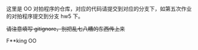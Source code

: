这里是 OO 对拍程序的仓库，对应的代码请提交到对应的分支下，如第五次作业的对拍程序提交到分支 hw5 下。

~~请注意填写 gitignore，别把乱七八糟的东西传上来~~

F**king OO